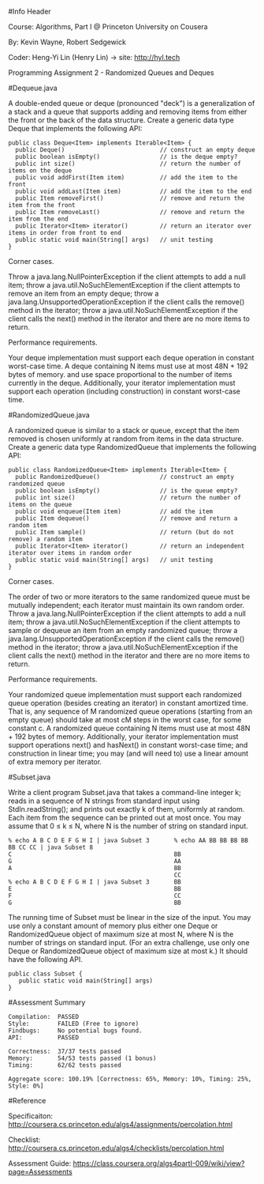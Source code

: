 
#Info Header

Course:   Algorithms, Part I @ Princeton University on Cousera
  
By:       Kevin Wayne, Robert Sedgewick

Coder:    Heng-Yi Lin (Henry Lin) -> site: http://hyl.tech

Programming Assignment 2 - Randomized Queues and Deques

#Dequeue.java

A double-ended queue or deque (pronounced "deck") is a generalization of a stack and a queue that supports adding and removing items from either the front or the back of the data structure. Create a generic data type Deque that implements the following API:

    public class Deque<Item> implements Iterable<Item> {
      public Deque()                           // construct an empty deque
      public boolean isEmpty()                 // is the deque empty?
      public int size()                        // return the number of items on the deque
      public void addFirst(Item item)          // add the item to the front
      public void addLast(Item item)           // add the item to the end
      public Item removeFirst()                // remove and return the item from the front
      public Item removeLast()                 // remove and return the item from the end
      public Iterator<Item> iterator()         // return an iterator over items in order from front to end
      public static void main(String[] args)   // unit testing
    }
    
Corner cases. 

Throw a java.lang.NullPointerException if the client attempts to add a null item; throw a java.util.NoSuchElementException if the client attempts to remove an item from an empty deque; throw a java.lang.UnsupportedOperationException if the client calls the remove() method in the iterator; throw a java.util.NoSuchElementException if the client calls the next() method in the iterator and there are no more items to return.

Performance requirements.  

Your deque implementation must support each deque operation in constant worst-case time. A deque containing N items must use at most 48N + 192 bytes of memory. and use space proportional to the number of items currently in the deque. Additionally, your iterator implementation must support each operation (including construction) in constant worst-case time.

#RandomizedQueue.java

A randomized queue is similar to a stack or queue, except that the item removed is chosen uniformly at random from items in the data structure. Create a generic data type RandomizedQueue that implements the following API:

    public class RandomizedQueue<Item> implements Iterable<Item> {
      public RandomizedQueue()                 // construct an empty randomized queue
      public boolean isEmpty()                 // is the queue empty?
      public int size()                        // return the number of items on the queue
      public void enqueue(Item item)           // add the item
      public Item dequeue()                    // remove and return a random item
      public Item sample()                     // return (but do not remove) a random item
      public Iterator<Item> iterator()         // return an independent iterator over items in random order
      public static void main(String[] args)   // unit testing
    }
    
Corner cases. 

The order of two or more iterators to the same randomized queue must be mutually independent; each iterator must maintain its own random order. Throw a java.lang.NullPointerException if the client attempts to add a null item; throw a java.util.NoSuchElementException if the client attempts to sample or dequeue an item from an empty randomized queue; throw a java.lang.UnsupportedOperationException if the client calls the remove() method in the iterator; throw a java.util.NoSuchElementException if the client calls the next() method in the iterator and there are no more items to return.

Performance requirements. 

Your randomized queue implementation must support each randomized queue operation (besides creating an iterator) in constant amortized time. That is, any sequence of M randomized queue operations (starting from an empty queue) should take at most cM steps in the worst case, for some constant c. A randomized queue containing N items must use at most 48N + 192 bytes of memory. Additionally, your iterator implementation must support operations next() and hasNext() in constant worst-case time; and construction in linear time; you may (and will need to) use a linear amount of extra memory per iterator.

#Subset.java 

Write a client program Subset.java that takes a command-line integer k; reads in a sequence of N strings from standard input using StdIn.readString(); and prints out exactly k of them, uniformly at random. Each item from the sequence can be printed out at most once. You may assume that 0 ≤ k ≤ N, where N is the number of string on standard input.

    % echo A B C D E F G H I | java Subset 3       % echo AA BB BB BB BB BB CC CC | java Subset 8
    C                                              BB
    G                                              AA
    A                                              BB
                                                   CC
    % echo A B C D E F G H I | java Subset 3       BB
    E                                              BB
    F                                              CC
    G                                              BB
    
The running time of Subset must be linear in the size of the input. You may use only a constant amount of memory plus either one Deque or RandomizedQueue object of maximum size at most N, where N is the number of strings on standard input. (For an extra challenge, use only one Deque or RandomizedQueue object of maximum size at most k.) It should have the following API.
   
    public class Subset {
       public static void main(String[] args)
    }
    
#Assessment Summary

    Compilation:  PASSED
    Style:        FAILED (Free to ignore)
    Findbugs:     No potential bugs found.
    API:          PASSED
    
    Correctness:  37/37 tests passed
    Memory:       54/53 tests passed (1 bonus)
    Timing:       62/62 tests passed
    
    Aggregate score: 100.19% [Correctness: 65%, Memory: 10%, Timing: 25%, Style: 0%]

#Reference

Specificaiton:    http://coursera.cs.princeton.edu/algs4/assignments/percolation.html

Checklist:        http://coursera.cs.princeton.edu/algs4/checklists/percolation.html

Assessment Guide: https://class.coursera.org/algs4partI-009/wiki/view?page=Assessments
